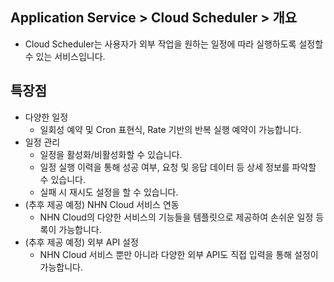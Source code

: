 ## Application Service > Cloud Scheduler > 개요
* Cloud Scheduler는 사용자가 외부 작업을 원하는 일정에 따라 실행하도록 설정할 수 있는 서비스입니다.
## 특장점
* 다양한 일정
    * 일회성 예약 및 Cron 표현식, Rate 기반의 반복 실행 예약이 가능합니다.
* 일정 관리
    * 일정을 활성화/비활성화할 수 있습니다.
    * 일정 실행 이력을 통해 성공 여부, 요청 및 응답 데이터 등 상세 정보를 파악할 수 있습니다.
    * 실패 시 재시도 설정을 할 수 있습니다.
* (추후 제공 예정) NHN Cloud 서비스 연동
    *  NHN Cloud의 다양한 서비스의 기능들을 템플릿으로 제공하여 손쉬운 일정 등록이 가능합니다.
* (추후 제공 예정) 외부 API 설정
    * NHN Cloud 서비스 뿐만 아니라 다양한 외부 API도 직접 입력을 통해 설정이 가능합니다.

